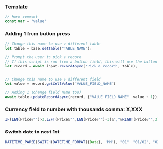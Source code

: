### Template
```js
// here comment
const var = 'value'
```

### Adding 1 from button press
```js
// Change this name to use a different table
let table = base.getTable("TABLE_NAME");

// Prompt the user to pick a record 
// If this script is run from a button field, this will use the button's record instead.
let record = await input.recordAsync('Pick a record', table);


// Change this name to use a different field
let value = record.getCellValue("VALUE_FIELD_NAME")

// Adding 1 (change field name too)
await table.updateRecordAsync(record, {"VALUE_FIELD_NAME": value + 1});
```

### Currency field to number with thousands comma: X,XXX
```js
IF(LEN(Price&"")>3,LEFT(Price&"",LEN(Price&"")-3)&","&RIGHT(Price&"",3),Price&"")
```


### Switch date to next 1st
```js
DATETIME_PARSE(SWITCH(DATETIME_FORMAT({Date}, 'MM'), "01", "01/02", "02", "01/03", "03", "01/04", "04", "01/05", "05", "01/06", "06", "01/07", "07", "01/08", "08", "01/09", "09", "01/10", "10", "01/11", "11", "01/12", "12", "01/01") & "/" & IF(DATETIME_FORMAT({Date}, 'MM') = '12', YEAR({Date}) + 1, YEAR({Date})),'DD/MM/YYYY')
```

